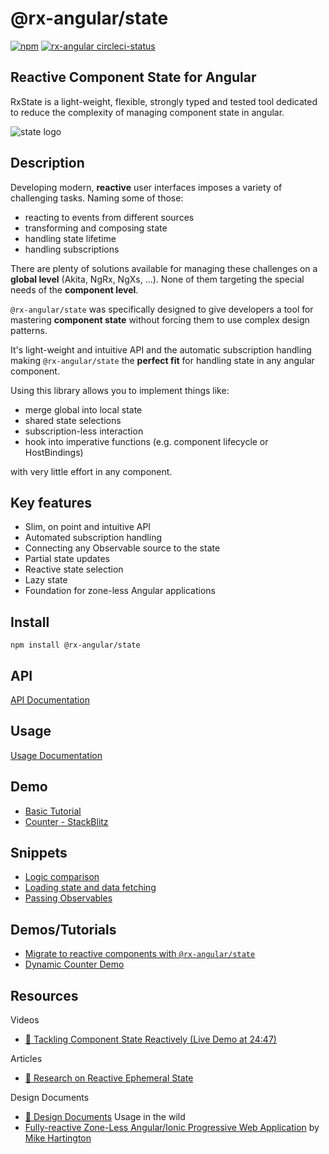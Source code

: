 # @rx-angular/state

[![npm](https://img.shields.io/npm/v/%40rx-angular%2Fstate.svg)](https://www.npmjs.com/package/%40rx-angular%2Fstate)
[![rx-angular circleci-status](https://circleci.com/gh/BioPhoton/rx-angular.svg?style=shield)](https://circleci.com/gh/BioPhoton/rx-angular)

## Reactive Component State for Angular

RxState is a light-weight, flexible, strongly typed and tested tool dedicated to reduce the complexity of managing component state in angular.

![state logo](https://raw.githubusercontent.com/BioPhoton/rx-angular/master/libs/state/images/state_logo.png)

## Description

Developing modern, **reactive** user interfaces imposes a variety of challenging tasks. Naming some of those:

- reacting to events from different sources
- transforming and composing state
- handling state lifetime
- handling subscriptions

There are plenty of solutions available for managing these challenges on a **global level** (Akita, NgRx, NgXs, ...).
None of them targeting the special needs of the **component level**.

`@rx-angular/state` was specifically designed to give developers a tool for mastering **component state** without forcing
them to use complex design patterns.

It's light-weight and intuitive API and the automatic subscription handling making `@rx-angular/state`
the **perfect fit** for handling state in any angular component.

Using this library allows you to implement things like:

- merge global into local state
- shared state selections
- subscription-less interaction
- hook into imperative functions (e.g. component lifecycle or HostBindings)

with very little effort in any component.

## Key features

- Slim, on point and intuitive API
- Automated subscription handling
- Connecting any Observable source to the state
- Partial state updates
- Reactive state selection
- Lazy state
- Foundation for zone-less Angular applications

## Install

`npm install @rx-angular/state`

## API

[API Documentation](https://github.com/BioPhoton/rx-angular/tree/master/libs/state/docs/api.md)

## Usage

[Usage Documentation](https://github.com/BioPhoton/rx-angular/tree/master/libs/state/docs/usage.md)

## Demo

- [Basic Tutorial](https://github.com/BioPhoton/rx-angular/tree/master/apps/rx-angular-state-demo)
- [Counter - StackBlitz](https://stackblitz.com/edit/rx-angular-state-counter-demo?file=src%2Fapp%2Fcounter%2Fcounter.component.ts)

## Snippets

- [Logic comparison](https://github.com/BioPhoton/rx-angular/tree/master/libs/state/docs/snippets/component-logic-comparison.md)
- [Loading state and data fetching](https://github.com/BioPhoton/rx-angular/tree/master/libs/state/docs/snippets/fetch-user.md)
- [Passing Observables](https://github.com/BioPhoton/rx-angular/tree/master/libs/state/docs/snippets/passing-observables-directly.md)

## Demos/Tutorials

- [Migrate to reactive components with `@rx-angular/state`](https://github.com/BioPhoton/rx-angular/tree/master/apps/state-demo/app/examples/demo-basics)
- [Dynamic Counter Demo](https://stackblitz.com/edit/rx-angular-state-counter-demo?file=src%2Fapp%2Fcounter%2Fcounter.component.ts)

## Resources

Videos

- [🎥 Tackling Component State Reactively (Live Demo at 24:47)](https://www.youtube.com/watch?v=I8uaHMs8rw0)

Articles

- [💾 Research on Reactive Ephemeral State](https://dev.to/rxjs/research-on-reactive-ephemeral-state-in-component-oriented-frameworks-38lk)

Design Documents

- [💾 Design Documents](https://hackmd.io/wVkWRc3XQWmtM6YcktRTrA)
  Usage in the wild
- [Fully-reactive Zone-Less Angular/Ionic Progressive Web Application](https://startrack-ng.web.app/search) by [Mike Hartington](https://twitter.com/mhartington)
